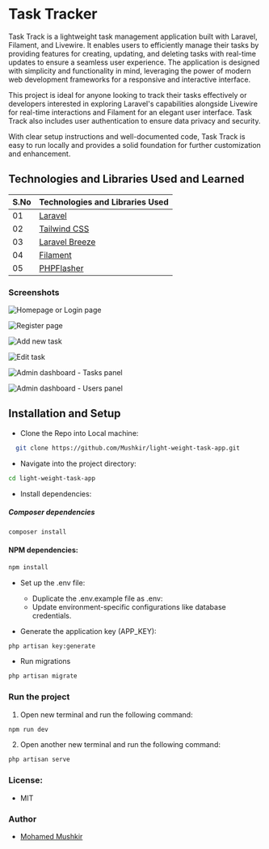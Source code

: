# Task Tracker

Task Track is a lightweight task management application built with Laravel, Filament, and Livewire. It enables users to efficiently manage their tasks by providing features for creating, updating, and deleting tasks with real-time updates to ensure a seamless user experience. The application is designed with simplicity and functionality in mind, leveraging the power of modern web development frameworks for a responsive and interactive interface.

This project is ideal for anyone looking to track their tasks effectively or developers interested in exploring Laravel's capabilities alongside Livewire for real-time interactions and Filament for an elegant user interface. Task Track also includes user authentication to ensure data privacy and security.

With clear setup instructions and well-documented code, Task Track is easy to run locally and provides a solid foundation for further customization and enhancement.

## Technologies and Libraries Used and Learned

| S.No | Technologies and Libraries Used                              |
| :--- | ------------------------------------------------------------ |
| 01   | [Laravel](https://laravel.com/)                              |
| 02   | [Tailwind CSS](https://tailwindcss.com/)                     |
| 03   | [Laravel Breeze](https://laravel.com/docs/11.x/starter-kits) |
| 04   | [Filament](https://filamentphp.com//aos/)                    |
| 05   | [PHPFlasher](https://php-flasher.io/library/toastr/)         |

### Screenshots

![Homepage or Login page](https://i.ibb.co/C0B1H6w/screencapture-127-0-0-1-8000-2024-12-26-23-56-26.png)

![Register page](https://i.ibb.co/fC4zNQT/screencapture-127-0-0-1-8000-register-2024-12-26-23-59-18.png)

![Add new task](https://i.ibb.co/9pTZj4j/screencapture-127-0-0-1-8000-dashboard-2024-12-27-09-24-29.png)

![Edit task](https://i.ibb.co/hyJpRmJ/screencapture-127-0-0-1-8000-dashboard-2024-12-27-09-25-51.png)

![Admin dashboard - Tasks panel](https://i.ibb.co/VwX21KK/screencapture-127-0-0-1-8000-admin-tasks-2024-12-27-09-27-20.png)

![Admin dashboard - Users panel](https://i.ibb.co/z86ttCJ/screencapture-127-0-0-1-8000-admin-users-2024-12-27-09-28-51.png)

## Installation and Setup

-   Clone the Repo into Local machine:

```bash
  git clone https://github.com/Mushkir/light-weight-task-app.git

```

-   Navigate into the project directory:

```bash
cd light-weight-task-app

```

-   Install dependencies:

##### Composer dependencies

```bash
composer install

```

#### NPM dependencies:

```bash
npm install

```

-   Set up the .env file:

    -   Duplicate the .env.example file as .env:
    -   Update environment-specific configurations like database credentials.

-   Generate the application key (APP_KEY):

```bash
php artisan key:generate


```

-   Run migrations

```bash
php artisan migrate

```

### Run the project

1. Open new terminal and run the following command:

```bash
npm run dev

```

2. Open another new terminal and run the following command:

```bash
php artisan serve

```

### License:

-   MIT

### Author

-   [Mohamed Mushkir](https://www.facebook.com/profile.php?id=100059556802890)
